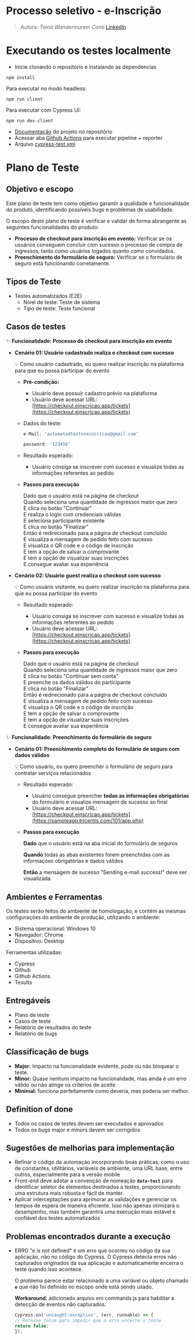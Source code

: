 
# Processo seletivo - e-Inscrição

> Autora: *Tainá Wandermurem Conti*
> [Linkedln](https://www.linkedin.com/in/tainaconti/)
> 

# **Executando os testes localmente** 
- Inicie clonando o repositório e instalando as dependencias
```
npm install
```
Para executar no modo headless:
```
npm run client
```
Para executar com Cypress UI:
```
npm run dev-client
```

- [Documentação](./documentacao) do projeto no repositório 
- Acessar aba [Github Actions](https://github.com/tainaconti/processo-seletivo-e-inscricao/actions/workflows/cypress-test.yml) para executar pipeline + reporter
- Arquivo [cypress-test.yml](.github/workflows/cypress-test.yml)

# **Plano de Teste**

## Objetivo e escopo

Este plano de teste tem como objetivo garantir a qualidade e funcionalidade do produto, identificando possíveis bugs e problemas de usabilidade.

O escopo deste plano de teste é verificar e validar de forma abrangente as seguintes funcionalidades do produto:

- **Processo de checkout para inscrição em evento:** Verificar se os usuários conseguem concluir com sucesso o processo de compra de ingressos, tanto como usuários logados quanto como convidados.
- **Preenchimento do formulário de seguro:** Verificar se o formulário de seguro está funcionando corretamente.

## Tipos de Teste

- Testes automatizados (E2E)
    - Nível de teste: Teste de sistema
    - Tipo de teste: Teste funcional

## Casos de testes

✨ **Funcionalidade: Processo de checkout para inscrição em evento**

- **Cenário 01: Usuário cadastrado realiza o checkout com sucesso**
    
    <aside>
    💡 Como usuário cadastrado, eu quero realizar inscrição na plataforma para que eu possa participar do evento
    
    </aside>
    
    - **Pré-condição:**
        - Usuário deve possuir cadastro prévio na plataforma
        - Usuário deve acessar URL: [https://checkout.einscricao.app/tickets](https://checkout.einscricao.app/tickets)
    - Dados do teste:
        
        ```jsx
        e-Mail: 'automatedtesteseincricao@gmail.com’
        ```
        
        ```jsx
        password: '123456’
        ```
        
    - Resultado esperado:
        - Usuário consiga se inscrever com sucesso e visualize todas as informações referentes ao pedido
    - ****Passos para execução****
        
        Dado que o usuário está na página de checkout  
        Quando seleciona uma quantidade de ingressos maior que zero  
        E clica no botão "Continuar"  
        E realiza o login com credenciais válidas  
        E seleciona participante existente  
        E clica no botão "Finalizar"  
        Então é redirecionado para a página de checkout concluído  
        E visualiza a mensagem de pedido feito com sucesso  
        E visualiza o QR code e o código de inscrição  
        E tem a opção de salvar o comprovante  
        E tem a opção de visualizar suas inscrições  
        E consegue avaliar sua experiência  
        
- **Cenário 02: Usuário guest realiza o checkout com sucesso**
    
    💡 Como usuário visitante, eu quero realizar inscrição na plataforma para que eu possa participar do evento
      
    - Resultado esperado:
        - Usuário consiga se inscrever com sucesso e visualize todas as informações referentes ao pedido
        - Usuário deve acessar URL: [https://checkout.einscricao.app/tickets](https://checkout.einscricao.app/tickets)
        
    - ****Passos para execução****
        
        Dado que o usuário está na página de checkout  
        Quando seleciona uma quantidade de ingressos maior que zero  
        E clica no botão "Continuar sem conta"  
        E preenche os dados válidos do participante  
        E clica no botão "Finalizar"  
        Então é redirecionado para a página de checkout concluído  
        E visualiza a mensagem de pedido feito com sucesso  
        E visualiza o QR code e o código de inscrição  
        E tem a opção de salvar o comprovante  
        E tem a opção de visualizar suas inscrições  
        E consegue avaliar sua experiência    
    
✨ **Funcionalidade: Preenchimento do formulário de seguro**

- **Cenário 01: Preenchimento completo do formulário de seguro com dados válidos**
    
    💡 Como usuário, eu quero preencher o formulário de seguro para contratar serviços relacionados
        
    - Resultado esperado:
        - Usuário consegue preencher **todas as informações obrigatórias** do formulário e visualize mensagem de sucesso ao final
        - Usuário deve acessar URL: [https://checkout.einscricao.app/tickets](https://sampleapp.tricentis.com/101/app.php)
    - ****Passos para execução****
        
        **Dado** que o usuário está na aba inicial do formulário de seguros  
        
        **Quando** todas as abas existentes forem preenchidas com as informações obrigatórias e dados válidos  
        
        **Então** a mensagem de sucesso "Sending e-mail success!" deve ser visualizada.  
        

## Ambientes e Ferramentas

Os testes serão feitos do ambiente de homologação, e contém as mesmas
configurações do ambiente de produção, utilizando o ambiente:

- Sistema operacional: Windows 10
- Navegador: Chrome
- Dispositivo: Desktop

Ferramentas utilizadas: 

- Cypress
- Github
- Github Actions
- Tesults

## Entregáveis

- Plano de teste
- Casos de teste
- Relatório de resultados do teste
- Relatório de bugs

## Classificação de bugs

- **Major:** Impacto na funcionalidade evidente, pode ou não bloquear o teste.
- **Minor:** Quase nenhum impacto na funcionalidade, mas ainda é um erro válido ou não atinge os critérios de aceite.
- **Minimal:** funciona perfeitamente como deveria, mas poderia ser melhor.

## Definition of done

- Todos os casos de testes devem ser executados e aprovados
- Todos os bugs major e minors devem ser corrigidos

## Sugestões de melhorias para implementação

- Refinar o código da automação incorporando boas práticas, como o uso de constantes, utilitários, variáveis de ambiente, uma URL base, entre outros, especialmente para a versão mobile
- Front-end deve adotar a convenção de nomeação **`data-test`** para identificar seletor de elementos destinados a testes, proporcionando uma estrutura mais robusta e fácil de manter.
- Aplicar interceptações para aprimorar as validações e gerenciar os tempos de espera de maneira eficiente. Isso não apenas otimizará o desempenho, mas também garantirá uma execução mais estável e confiável dos testes automatizados

## Problemas encontrados durante a execução

- ERRO  "e is not defined" é um erro que ocorreu no código da sua aplicação, não no código do Cypress. O Cypress detecta erros não capturados originados da sua aplicação e automaticamente encerra o teste quando isso acontece.
    
    O problema parece estar relacionado a uma variável ou objeto chamado **`e`** que não foi definido no escopo onde está sendo usado. 
    
    **Workaround**: adicionado arquivo em commands.js para habilitar a detecção de eventos não capturados. 
    
    ```jsx
    Cypress.on('uncaught:exception', (err, runnable) => {
    // Retorne false para impedir que o erro encerre o teste
    return false;
    });
    ```

